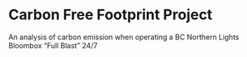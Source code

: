 # Carbon Free Footprint Project
An analysis of carbon emission when operating a BC Northern Lights Bloombox “Full Blast” 24/7
